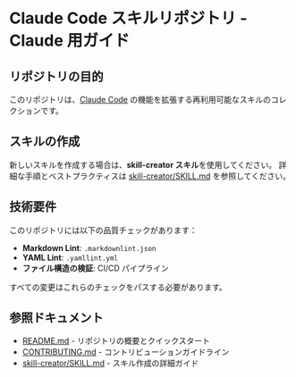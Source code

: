 # Claude Code スキルリポジトリ - Claude 用ガイド

## リポジトリの目的

このリポジトリは、[Claude Code](https://claude.com/claude-code) の機能を拡張する再利用可能なスキルのコレクションです。

## スキルの作成

新しいスキルを作成する場合は、**skill-creator スキル**を使用してください。
詳細な手順とベストプラクティスは [skill-creator/SKILL.md](src/development-tools/skill-creator/SKILL.md) を参照してください。

## 技術要件

このリポジトリには以下の品質チェックがあります：

- **Markdown Lint**: `.markdownlint.json`
- **YAML Lint**: `.yamllint.yml`
- **ファイル構造の検証**: CI/CD パイプライン

すべての変更はこれらのチェックをパスする必要があります。

## 参照ドキュメント

- [README.md](README.md) - リポジトリの概要とクイックスタート
- [CONTRIBUTING.md](CONTRIBUTING.md) - コントリビューションガイドライン
- [skill-creator/SKILL.md](src/development-tools/skill-creator/SKILL.md) - スキル作成の詳細ガイド
